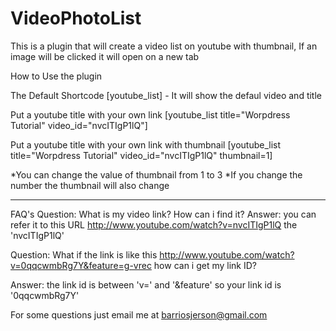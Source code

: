 VideoPhotoList
==============

This is a plugin that will create a video list on youtube with thumbnail, If an image will be clicked it will open on a new tab

How to Use the plugin

The Default Shortcode
[youtube_list] - It will show the defaul video and title

Put a youtube title with your own link
[youtube_list title="Worpdress Tutorial" video_id="nvcITIgP1lQ"]

Put a youtube title with your own link with thumbnail
[youtube_list title="Worpdress Tutorial" video_id="nvcITIgP1lQ" thumbnail=1]

*You can change the value of thumbnail from 1 to 3
*If you change the number the thumbnail will also change 

-----------------------------------------------------------------------------------------------------
FAQ's
 Question: What is my video link? How can i find it?
   Answer: you can refer it to this URL http://www.youtube.com/watch?v=nvcITIgP1lQ
           the 'nvcITIgP1lQ'
           
 Question: What if the link is like this http://www.youtube.com/watch?v=0qqcwmbRg7Y&feature=g-vrec
 		   how can i get my link ID?
 		   
   Answer: the link id is between 'v='  and '&feature' so your link id is '0qqcwmbRg7Y'
   

For some questions just email me at barriosjerson@gmail.com
